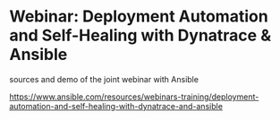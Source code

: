 # Webinar: Deployment Automation and Self-Healing with Dynatrace & Ansible

sources and demo of the joint webinar with Ansible

https://www.ansible.com/resources/webinars-training/deployment-automation-and-self-healing-with-dynatrace-and-ansible

